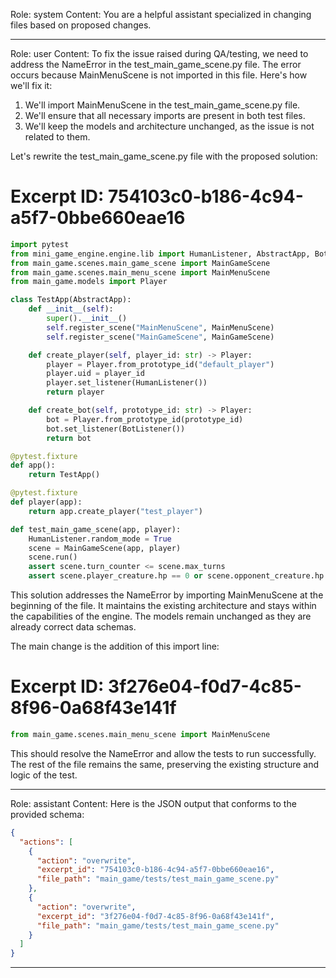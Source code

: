 Role: system
Content: You are a helpful assistant specialized in changing files based on proposed changes.
__________________
Role: user
Content: To fix the issue raised during QA/testing, we need to address the NameError in the test_main_game_scene.py file. The error occurs because MainMenuScene is not imported in this file. Here's how we'll fix it:

1. We'll import MainMenuScene in the test_main_game_scene.py file.
2. We'll ensure that all necessary imports are present in both test files.
3. We'll keep the models and architecture unchanged, as the issue is not related to them.

Let's rewrite the test_main_game_scene.py file with the proposed solution:

# Excerpt ID: 754103c0-b186-4c94-a5f7-0bbe660eae16
```python main_game/tests/test_main_game_scene.py
import pytest
from mini_game_engine.engine.lib import HumanListener, AbstractApp, BotListener
from main_game.scenes.main_game_scene import MainGameScene
from main_game.scenes.main_menu_scene import MainMenuScene
from main_game.models import Player

class TestApp(AbstractApp):
    def __init__(self):
        super().__init__()
        self.register_scene("MainMenuScene", MainMenuScene)
        self.register_scene("MainGameScene", MainGameScene)

    def create_player(self, player_id: str) -> Player:
        player = Player.from_prototype_id("default_player")
        player.uid = player_id
        player.set_listener(HumanListener())
        return player

    def create_bot(self, prototype_id: str) -> Player:
        bot = Player.from_prototype_id(prototype_id)
        bot.set_listener(BotListener())
        return bot

@pytest.fixture
def app():
    return TestApp()

@pytest.fixture
def player(app):
    return app.create_player("test_player")

def test_main_game_scene(app, player):
    HumanListener.random_mode = True
    scene = MainGameScene(app, player)
    scene.run()
    assert scene.turn_counter <= scene.max_turns
    assert scene.player_creature.hp == 0 or scene.opponent_creature.hp == 0 or scene.turn_counter == scene.max_turns
```

This solution addresses the NameError by importing MainMenuScene at the beginning of the file. It maintains the existing architecture and stays within the capabilities of the engine. The models remain unchanged as they are already correct data schemas.

The main change is the addition of this import line:
# Excerpt ID: 3f276e04-f0d7-4c85-8f96-0a68f43e141f
```python
from main_game.scenes.main_menu_scene import MainMenuScene
```

This should resolve the NameError and allow the tests to run successfully. The rest of the file remains the same, preserving the existing structure and logic of the test.
__________________
Role: assistant
Content: Here is the JSON output that conforms to the provided schema:

```json
{
  "actions": [
    {
      "action": "overwrite",
      "excerpt_id": "754103c0-b186-4c94-a5f7-0bbe660eae16",
      "file_path": "main_game/tests/test_main_game_scene.py"
    },
    {
      "action": "overwrite",
      "excerpt_id": "3f276e04-f0d7-4c85-8f96-0a68f43e141f",
      "file_path": "main_game/tests/test_main_game_scene.py"
    }
  ]
}
```
__________________

